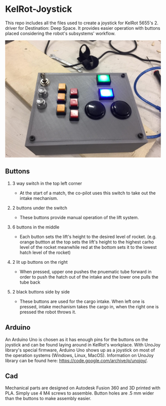 # KelRot-Joystick
This repo includes all the files used to create a joystick for KelRot 5655's 2. driver for Destination: Deep Space. It provides easier operation with buttons placed considering the robot's subsystems' workflow.

![Assembled Joystick](/joystick.jpeg)

## Buttons
1.  3 way switch in the top left corner
    -   At the start of a match, the co-pilot uses this switch to take out the intake mechanism.

2.  2 buttons under the switch
    -   These buttons provide manual operation of the lift system.

3.  6 buttons in the middle
    -   Each button sets the lift's height to the desired level of rocket. (e.g. orange buttton at the top sets the lift's height to the highest carho level of the rocket meanwhile red at the bottom sets it to the lowest hatch level of the rocket)
    
4.  2 lit up buttons on the right
    -   When pressed, upper one pushes the pnuematic tube forward in order to push the hatch out of the intake and the lower one pulls the tube back
    
5.  2 black buttons side by side
    -   These buttons are used for the cargo intake. When left one is pressed, intake mechanism takes the cargo in, when the right one is pressed the robot throws it.

## Arduino
An Arduino Uno is chosen as it has enough pins for the buttons on the joystick and can be found laying around in KelRot's workplace. With UnoJoy library's special firmware, Arduino Uno shows up as a joystick on most of the operation systems (Windows, Linux, MacOS). Information on UnoJoy library can be found here: https://code.google.com/archive/p/unojoy/.

## Cad
Mechanical parts are designed on Autodesk Fusion 360 and 3D printed with PLA. Simply use 4 M4 screws to assemble.
Button holes are .5 mm wider than the buttons to make assembly easier.
